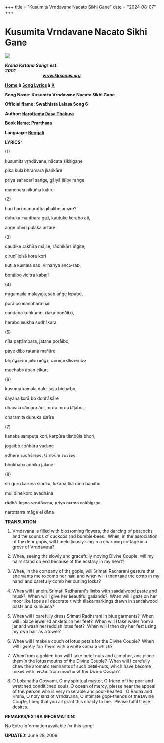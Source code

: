 +++
title = "Kusumita Vrndavane Nacato Sikhi Gane"
date = "2024-08-07"
+++

# Kusumita Vrndavane Nacato Sikhi Gane
**[![](http://kksongs.org/image_files/image002.jpg)](http://kksongs.org/)**

**_Krsna_** **_Kirtana Songs est. 2001_**                                                                                                                                                      **_www.kksongs.org_**

**[Home](http://kksongs.org/)** **à** **[Song Lyrics](http://kksongs.org/lyrics.html)** **à** **[K](http://kksongs.org/songs/song_k.html)**

**Song Name: Kusumita Vrndavane Nacata Sikhi Gane**

**Official Name: Swabhista Lalasa Song 6**

**Author: [Narottama Dasa Thakura](http://kksongs.org/authors/list/narottama.html)**

**Book Name: [Prarthana](http://kksongs.org/authors/prarthana.html)**

**Language: [Bengali](http://kksongs.org/language/list/bengali.html)**

**LYRICS:**

(1)

kusumita vṛndāvane, nācata śikhigaṇe

pika kula bhramara jhańkāre

priya sahacarī sańge, gāiyā jāibe rańge

manohara nikuñja kuṭīre

(2)

hari hari manoratha phalibe āmāre?

duhuka manthara gati, kautuke herabo ati,

ańge bhori pulaka antare

(3)

caudike sakhīra mājhe, rādhikāra ińgite,

ciruṇī loiyā kore kori

kuṭila kuntala sab, vithāriyā āńca-rab,

bonāibo vicitra kabarī

(4)

mṛgamada malayaja, sab ańge lepabo,

porāibo manohara hār

candana kuńkume, tilaka bonāibo,

herabo mukha sudhākara

(5)

nīla paṭṭāmbara, jatane porāibo,

pāye dibo ratana mañjīre

bhṛńgārera jale rāńgā, caraṇa dhowāibo

muchabo āpan cikure

(6)

kusuma kamala dale, śeja bichāibo,

śayana korā;bo dońhākāre

dhavala cāmara āni, mṛdu mṛdu bījabo,

charamita duhuka śarīre

(7)

kanaka sampuṭa kori, karpūra tāmbūla bhori,

jogāibo dońhāra vadane

adhara sudhārase, tāmbūla suvāse,

bhokhabo adhika jatane

(8)

śrī guru karuṇā sindhu, lokanā;tha dīna bandhu,

mui dine koro avadhāna

rādhā-kṛṣṇa vṛndāvana, priya narma sakhīgaṇa,

narottama māge ei dāna

**TRANSLATION**

1) Vrndavana is filled with blossoming flowers, the dancing of peacocks and the sounds of cuckoos and bumble-bees.  When, in the association of the dear gopis, will I melodiously sing in a charming cottage in a grove of Vrndavana?

2) When, seeing the slowly and gracefully moving Divine Couple, will my hairs stand on end because of the ecstasy in my heart?

3) When, in the company of the gopis, will Srimati Radharani gesture that she wants me to comb her hair, and when will I then take the comb in my hand, and carefully comb her curling locks?

4) When will I anoint Srimati Radharani's limbs with sandalwood paste and musk?  When will I give her beautiful garlands?  When will I gaze on her moonlike face as I decorate it with tilaka markings drawn in sandalwood paste and kunkuma?

5) When will I carefully dress Srimati Radharani in blue garments?  When will I place jewelled anklets on her feet?  When will I take water from a jar and wash her reddish lotus feet?  When will I then dry her feet using my own hair as a towel?

6) When will I make a couch of lotus petals for the Divine Couple?  When will I gently fan Them with a white camara whisk?

7) When from a golden box will I take betel-nuts and camphor, and place them in the lotus mouths of the Divine Couple?  When will I carefully chew the aromatic remnants of such betel-nuts, which have become mixed with nectar from mouths of the Divine Couple?

8) O Lokanatha Gosvami, O my spiritual master, O friend of the poor and wretched conditioned souls, O ocean of mercy, please hear the appeal of this person who is very miserable and poor-hearted.  O Radha and Krsna, O holy land of Vrndavana, O intimate gopi\-friends of the Divine Couple, I beg that you all grant this charity to me.  Please fulfil these desires.

**REMARKS/EXTRA INFORMATION:**

No Extra Information available for this song!

**UPDATED:** June 28, 2009